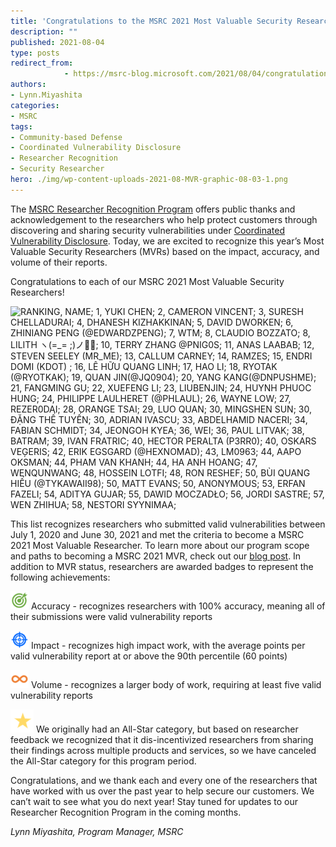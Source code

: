 ```yaml
---
title: 'Congratulations to the MSRC 2021 Most Valuable Security Researchers!'
description: ""
published: 2021-08-04
type: posts
redirect_from:
            - https://msrc-blog.microsoft.com/2021/08/04/congratulations-to-the-msrc-2021-most-valuable-security-researchers/
authors:
- Lynn.Miyashita
categories:
- MSRC
tags:
- Community-based Defense
- Coordinated Vulnerability Disclosure
- Researcher Recognition
- Security Researcher
hero: ./img/wp-content-uploads-2021-08-MVR-graphic-08-03-1.png
---
```

<!-- wp:paragraph -->

The [MSRC Researcher Recognition Program](https://www.microsoft.com/en-us/msrc/researcher-recognition-program) offers public thanks and acknowledgement to the researchers who help protect customers through discovering and sharing security vulnerabilities under [Coordinated Vulnerability Disclosure](https://www.microsoft.com/en-us/msrc/cvd). Today, we are excited to recognize this year’s Most Valuable Security Researchers (MVRs) based on the impact, accuracy, and volume of their reports.

<!-- /wp:paragraph -->

<!-- wp:paragraph -->

Congratulations to each of our MSRC 2021 Most Valuable Security Researchers!

<!-- /wp:paragraph -->

<!-- wp:image {"align":"center","id":13236,"sizeSlug":"full","linkDestination":"none"} -->

![RANKING, NAME; 1, YUKI CHEN; 2, CAMERON VINCENT; 3, SURESH CHELLADURAI; 4, DHANESH KIZHAKKINAN; 5, DAVID DWORKEN; 6, ZHINIANG PENG (@EDWARDZPENG); 7, WTM; 8, CLAUDIO BOZZATO; 8, LILITH ヽ(=_= ;)ノ💖💀; 10, TERRY ZHANG @PNIG0S; 11, ANAS LAABAB; 12, STEVEN SEELEY (MR_ME); 13, CALLUM CARNEY; 14, RAMZES; 15, ENDRI DOMI (KDOT) ; 16, LÊ HỮU QUANG LINH; 17, HAO LI; 18, RYOTAK (@RYOTKAK); 19, QUAN JIN(@JQ0904); 20, YANG KANG(@DNPUSHME); 21, FANGMING GU; 22, XUEFENG LI; 23, LIUBENJIN; 24, HUYNH PHUOC HUNG; 24, PHILIPPE LAULHERET (@PHLAUL); 26, WAYNE LOW; 27, REZER0DAI; 28, ORANGE TSAI; 29, LUO QUAN; 30, MINGSHEN SUN; 30, ĐẶNG THẾ TUYẾN; 30, ADRIAN IVASCU; 33, ABDELHAMID NACERI; 34, FABIAN SCHMIDT; 34, JEONGOH KYEA; 36, WEI; 36, PAUL LITVAK; 38, BATRAM; 39, IVAN FRATRIC; 40, HECTOR PERALTA (P3RR0); 40, OSKARS VEĢERIS; 42, ERIK EGSGARD (@HEXNOMAD); 43, LM0963; 44, AAPO OKSMAN; 44, PHAM VAN KHANH; 44, HA ANH HOANG; 47, WENQUNWANG; 48, HOSSEIN LOTFI; 48, RON RESHEF; 50, BÙI QUANG HIẾU (@TYKAWAII98); 50, MATT EVANS; 50, ANONYMOUS; 53, ERFAN FAZELI; 54, ADITYA GUJAR; 55, DAWID MOCZADŁO; 56, JORDI SASTRE; 57, WEN ZHIHUA; 58, NESTORI SYYNIMAA; ](./img/wp-content-uploads-2021-08-MVR-graphic-08-03-1.png)

<!-- /wp:image -->

<!-- wp:paragraph -->

This list recognizes researchers who submitted valid vulnerabilities between July 1, 2020 and June 30, 2021 and met the criteria to become a MSRC 2021 Most Valuable Researcher. To learn more about our program scope and paths to becoming a MSRC 2021 MVR, check out our [blog post](https://msrc-blog.microsoft.com/2021/02/10/msrc-security-researcher-recognition-2021/). In addition to MVR status, researchers are awarded badges to represent the following achievements:

<!-- /wp:paragraph -->

<!-- wp:paragraph {"align":"left"} -->

![](./img/wp-content-uploads-2021-08-accuracy.png) Accuracy - recognizes researchers with 100% accuracy, meaning all of their submissions were valid vulnerability reports

<!-- /wp:paragraph -->

<!-- wp:paragraph {"align":"left"} -->

![](./img/wp-content-uploads-2021-08-impact-1.png) Impact - recognizes high impact work, with the average points per valid vulnerability report at or above the 90th percentile (60 points)

<!-- /wp:paragraph -->

<!-- wp:paragraph {"align":"left"} -->

![](./img/wp-content-uploads-2021-08-volume.png) Volume - recognizes a larger body of work, requiring at least five valid vulnerability reports

<!-- /wp:paragraph -->

<!-- wp:paragraph {"align":"left"} -->

![](./img/wp-content-uploads-2021-08-star.png) We originally had an All-Star category, but based on researcher feedback we recognized that it dis-incentivized researchers from sharing their findings across multiple products and services, so we have canceled the All-Star category for this program period.

<!-- /wp:paragraph -->

<!-- wp:paragraph -->

Congratulations, and we thank each and every one of the researchers that have worked with us over the past year to help secure our customers. We can’t wait to see what you do next year! Stay tuned for updates to our Researcher Recognition Program in the coming months.

<!-- /wp:paragraph -->

<!-- wp:paragraph -->

_Lynn Miyashita, Program Manager, MSRC_

<!-- /wp:paragraph -->
